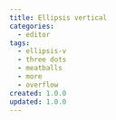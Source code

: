 ```yaml
---
title: Ellipsis vertical
categories:
  - editor
tags:
  - ellipsis-v
  - three dots
  - meatballs
  - more
  - overflow
created: 1.0.0
updated: 1.0.0
---
```

